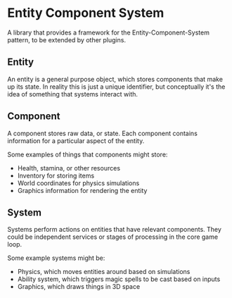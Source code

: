 # Entity Component System

A library that provides a framework for the Entity-Component-System pattern, to be extended by other plugins.

## Entity

An entity is a general purpose object, which stores components that make up its state. 
In reality this is just a unique identifier, but conceptually it's the idea of something that systems interact with.

## Component

A component stores raw data, or state. Each component contains information for a particular aspect of the entity.

Some examples of things that components might store:

* Health, stamina, or other resources
* Inventory for storing items
* World coordinates for physics simulations
* Graphics information for rendering the entity

## System

Systems perform actions on entities that have relevant components. They could be independent services or 
stages of processing in the core game loop.

Some example systems might be:

* Physics, which moves entities around based on simulations
* Ability system, which triggers magic spells to be cast based on inputs
* Graphics, which draws things in 3D space
